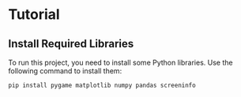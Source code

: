 # Tutorial

## Install Required Libraries

To run this project, you need to install some Python libraries. Use the following command to install them:

```sh
pip install pygame matplotlib numpy pandas screeninfo
```


